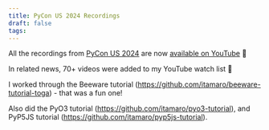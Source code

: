 ```yaml
---
title: PyCon US 2024 Recordings
draft: false
tags:
---
```

All the recordings from [PyCon US 2024](https://us.pycon.org/2024/) are now [available on YouTube](https://www.youtube.com/@PyConUS) 🎉

In related news, 70+ videos were added to my YouTube watch list 😬

I worked through the Beeware tutorial (https://github.com/itamaro/beeware-tutorial-toga) - that was a fun one!

Also did the PyO3 tutorial (https://github.com/itamaro/pyo3-tutorial), and PyP5JS tutorial (https://github.com/itamaro/pyp5js-tutorial).
